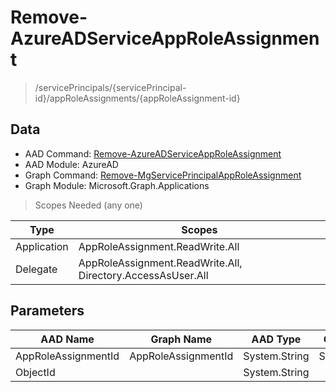 # Remove-AzureADServiceAppRoleAssignment

> /servicePrincipals/{servicePrincipal-id}/appRoleAssignments/{appRoleAssignment-id}

## Data

+ AAD Command: [Remove-AzureADServiceAppRoleAssignment](https://docs.microsoft.com/en-us/powershell/module/AzureAD/Remove-AzureADServiceAppRoleAssignment)
+ AAD Module: AzureAD
+ Graph Command: [Remove-MgServicePrincipalAppRoleAssignment](https://docs.microsoft.com/en-us/powershell/module/Microsoft.Graph.Applications/Remove-MgServicePrincipalAppRoleAssignment)
+ Graph Module: Microsoft.Graph.Applications

> Scopes Needed (any one)

|Type|Scopes|
|---|---|
|Application|AppRoleAssignment.ReadWrite.All|
|Delegate|AppRoleAssignment.ReadWrite.All, Directory.AccessAsUser.All|

## Parameters

|AAD Name|Graph Name|AAD Type|Graph Type|Infos|
|---|---|---|---|---|
|AppRoleAssignmentId|AppRoleAssignmentId|System.String|System.String||
|ObjectId||System.String|||

